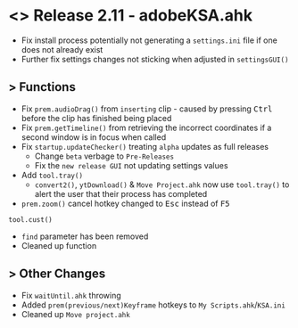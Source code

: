 # <> Release 2.11 - adobeKSA.ahk
- Fix install process potentially not generating a `settings.ini` file if one does not already exist
- Further fix settings changes not sticking when adjusted in `settingsGUI()`

## > Functions
- Fix `prem.audioDrag()` from `inserting` clip - caused by pressing <kbd>Ctrl</kbd> before the clip has finished being placed
- Fix `prem.getTimeline()` from retrieving the incorrect coordinates if a second window is in focus when called
- Fix `startup.updateChecker()` treating `alpha` updates as full releases
    - Change `beta` verbage to `Pre-Releases`
    - Fix the `new release GUI` not updating settings values
- Add `tool.tray()`
    - `convert2()`, `ytDownload()` & `Move Project.ahk` now use `tool.tray()` to alert the user that their process has completed
- `prem.zoom()` cancel hotkey changed to <kbd>Esc</kbd> instead of <kbd>F5</kbd>

`tool.cust()`
- `find` parameter has been removed
- Cleaned up function

## > Other Changes
- Fix `waitUntil.ahk` throwing
- Added `prem(previous/next)Keyframe` hotkeys to `My Scripts.ahk`/`KSA.ini`
- Cleaned up `Move project.ahk`